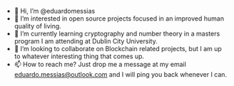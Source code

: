 - 👋 Hi, I’m @eduardomessias
- 👀 I’m interested in open source projects focused in an improved human quality of living.
- 🌱 I’m currently learning cryptography and number theory in a masters program I am attending at Dublin City University.
- 💞️ I’m looking to collaborate on Blockchain related projects, but I am up to whatever interesting thing that comes up.
- 📫 How to reach me? Just drop me a message at my email eduardo.messias@outlook.com and I will ping you back whenever I can.

<!---
eduardomessias/eduardomessias is a ✨ special ✨ repository because its `README.md` (this file) appears on your GitHub profile.
You can click the Preview link to take a look at your changes.
--->
